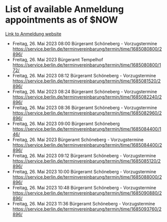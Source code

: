 # List of available Anmeldung appointments as of $NOW
[Link to Anmeldung website](https://service.berlin.de/terminvereinbarung/termin/tag.php?termin=1&anliegen[]=120686&dienstleisterlist=122210,122217,327316,122219,327312,122227,327314,122231,327346,122243,327348,122254,122252,329742,122260,329745,122262,329748,122271,327278,122273,327274,122277,327276,330436,122280,327294,122282,327290,122284,327292,122291,327270,122285,327266,122286,327264,122296,327268,150230,329760,122297,327286,122294,327284,122312,329763,122314,329775,122304,327330,122311,327334,122309,327332,317869,122281,327352,122279,329772,122283,122276,327324,122274,327326,122267,329766,122246,327318,122251,327320,122257,327322,122208,327298,122226,327300&herkunft=http%3A%2F%2Fservice.berlin.de%2Fdienstleistung%2F120686%2F)
- Freitag, 26. Mai 2023 08:00 Bürgeramt Schöneberg - Vorzugstermine https://service.berlin.de/terminvereinbarung/termin/time/1685080800/2896/
- Freitag, 26. Mai 2023  Bürgeramt Tempelhof https://service.berlin.de/terminvereinbarung/termin/time/1685080800/172/
- Freitag, 26. Mai 2023 08:12 Bürgeramt Schöneberg - Vorzugstermine https://service.berlin.de/terminvereinbarung/termin/time/1685081520/2896/
- Freitag, 26. Mai 2023 08:24 Bürgeramt Schöneberg - Vorzugstermine https://service.berlin.de/terminvereinbarung/termin/time/1685082240/2896/
- Freitag, 26. Mai 2023 08:36 Bürgeramt Schöneberg - Vorzugstermine https://service.berlin.de/terminvereinbarung/termin/time/1685082960/2896/
- Freitag, 26. Mai 2023 09:00 Bürgeramt Schöneberg https://service.berlin.de/terminvereinbarung/termin/time/1685084400/146/
- Freitag, 26. Mai 2023  Bürgeramt Schöneberg - Vorzugstermine https://service.berlin.de/terminvereinbarung/termin/time/1685084400/2896/
- Freitag, 26. Mai 2023 09:12 Bürgeramt Schöneberg - Vorzugstermine https://service.berlin.de/terminvereinbarung/termin/time/1685085120/2896/
- Freitag, 26. Mai 2023 10:00 Bürgeramt Schöneberg - Vorzugstermine https://service.berlin.de/terminvereinbarung/termin/time/1685088000/2896/
- Freitag, 26. Mai 2023 10:48 Bürgeramt Schöneberg - Vorzugstermine https://service.berlin.de/terminvereinbarung/termin/time/1685090880/2896/
- Freitag, 26. Mai 2023 11:36 Bürgeramt Schöneberg - Vorzugstermine https://service.berlin.de/terminvereinbarung/termin/time/1685093760/2896/
